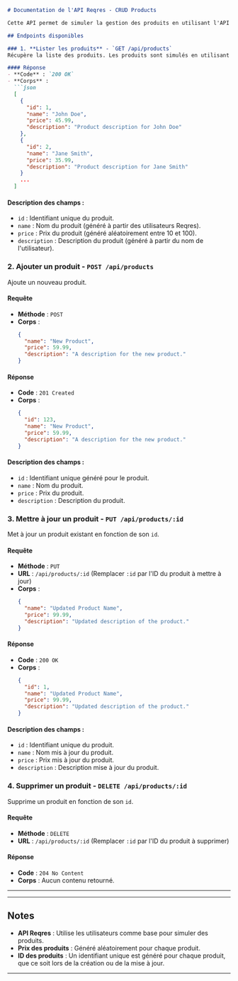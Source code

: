 
```markdown
# Documentation de l'API Reqres - CRUD Products

Cette API permet de simuler la gestion des produits en utilisant l'API **Reqres** pour les utilisateurs, que nous adaptons pour représenter des produits.

## Endpoints disponibles

### 1. **Lister les produits** - `GET /api/products`
Récupère la liste des produits. Les produits sont simulés en utilisant les utilisateurs de **Reqres**.

#### Réponse
- **Code** : `200 OK`
- **Corps** :
  ```json
  [
    {
      "id": 1,
      "name": "John Doe",
      "price": 45.99,
      "description": "Product description for John Doe"
    },
    {
      "id": 2,
      "name": "Jane Smith",
      "price": 35.99,
      "description": "Product description for Jane Smith"
    }
    ...
  ]
  ```

#### Description des champs :
- `id` : Identifiant unique du produit.
- `name` : Nom du produit (généré à partir des utilisateurs Reqres).
- `price` : Prix du produit (généré aléatoirement entre 10 et 100).
- `description` : Description du produit (généré à partir du nom de l'utilisateur).

### 2. **Ajouter un produit** - `POST /api/products`
Ajoute un nouveau produit.

#### Requête
- **Méthode** : `POST`
- **Corps** :
  ```json
  {
    "name": "New Product",
    "price": 59.99,
    "description": "A description for the new product."
  }
  ```

#### Réponse
- **Code** : `201 Created`
- **Corps** :
  ```json
  {
    "id": 123,
    "name": "New Product",
    "price": 59.99,
    "description": "A description for the new product."
  }
  ```

#### Description des champs :
- `id` : Identifiant unique généré pour le produit.
- `name` : Nom du produit.
- `price` : Prix du produit.
- `description` : Description du produit.

### 3. **Mettre à jour un produit** - `PUT /api/products/:id`
Met à jour un produit existant en fonction de son `id`.

#### Requête
- **Méthode** : `PUT`
- **URL** : `/api/products/:id` (Remplacer `:id` par l'ID du produit à mettre à jour)
- **Corps** :
  ```json
  {
    "name": "Updated Product Name",
    "price": 99.99,
    "description": "Updated description of the product."
  }
  ```

#### Réponse
- **Code** : `200 OK`
- **Corps** :
  ```json
  {
    "id": 1,
    "name": "Updated Product Name",
    "price": 99.99,
    "description": "Updated description of the product."
  }
  ```

#### Description des champs :
- `id` : Identifiant unique du produit.
- `name` : Nom mis à jour du produit.
- `price` : Prix mis à jour du produit.
- `description` : Description mise à jour du produit.

### 4. **Supprimer un produit** - `DELETE /api/products/:id`
Supprime un produit en fonction de son `id`.

#### Requête
- **Méthode** : `DELETE`
- **URL** : `/api/products/:id` (Remplacer `:id` par l'ID du produit à supprimer)

#### Réponse
- **Code** : `204 No Content`
- **Corps** : Aucun contenu retourné.

---

---

## Notes

- **API Reqres** : Utilise les utilisateurs comme base pour simuler des produits.
- **Prix des produits** : Généré aléatoirement pour chaque produit.
- **ID des produits** : Un identifiant unique est généré pour chaque produit, que ce soit lors de la création ou de la mise à jour.

---

